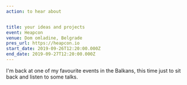 ```yaml
---
action: to hear about


title: your ideas and projects
event: Heapcon
venue: Dom omladine, Belgrade
pres_url: https://heapcon.io
start_date: 2019-09-26T12:20:00.000Z
end_date: 2019-09-27T12:20:00.000Z
---
```


I'm back at one of my favourite events in the Balkans, this time just to sit back and listen to some talks.
